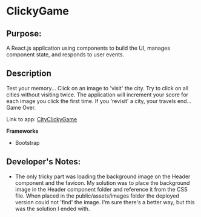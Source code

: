 # ClickyGame

## Purpose: ##

A React.js application using components to build the UI, manages component state, and responds to user events. 

## Description ##

Test your memory... Click on an image to 'visit' the city. Try to click on all cities without visiting twice. The application will increment your score for each image you click the first time. If you 'revisit' a city, your travels end... Game Over.

Link to app: [CityClickyGame](https://vdelariva.github.io/clickygame/)

**Frameworks**
* Bootstrap

## Developer's Notes: ##
* The only tricky part was loading the background image on the Header component and the favicon. My solution was to place the background image in the Header component folder and reference it from the CSS file. When placed in the public/assets/images folder the deployed version could not 'find' the image. I'm sure there's a better way, but this was the solution I ended with.

